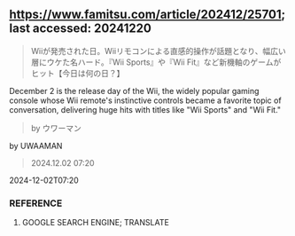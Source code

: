 ## https://www.famitsu.com/article/202412/25701; last accessed: 20241220

> Wiiが発売された日。Wiiリモコンによる直感的操作が話題となり、幅広い層にウケた名ハード。『Wii Sports』や『Wii Fit』など新機軸のゲームがヒット【今日は何の日？】

December 2 is the release day of the Wii, the widely popular gaming console whose Wii remote's instinctive controls became a favorite topic of conversation, delivering huge hits with titles like "Wii Sports" and "Wii Fit."

> by ウワーマン

by UWAAMAN

> 2024.12.02 07:20

2024-12-02T07:20 

### REFERENCE

1) GOOGLE SEARCH ENGINE; TRANSLATE